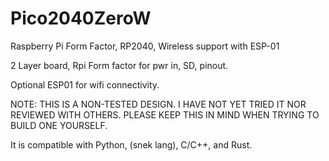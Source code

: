 # Pico2040ZeroW
Raspberry Pi Form Factor, RP2040, Wireless support with ESP-01

2 Layer board, Rpi Form factor for pwr in, SD, pinout.

Optional ESP01 for wifi connectivity.

NOTE: THIS IS A NON-TESTED DESIGN. I HAVE NOT YET TRIED IT NOR REVIEWED WITH OTHERS. PLEASE KEEP THIS IN MIND WHEN TRYING TO BUILD ONE YOURSELF.

It is compatible with Python, (snek lang), C/C++, and Rust.

